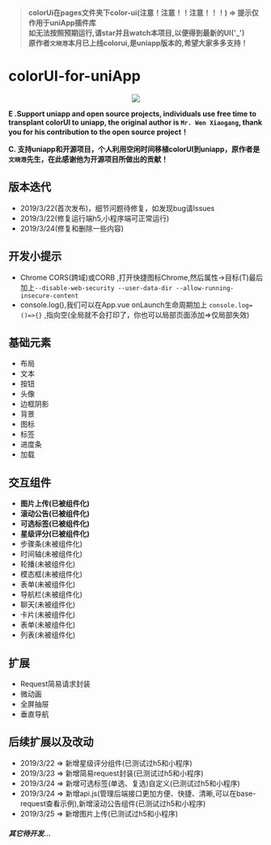 >**colorUi在pages文件夹下color-ui(注意！注意！！注意！！！) => 提示仅作用于uniApp插件库**  
>**如无法按照预期运行,请star并且watch本项目,以便得到最新的UI('_')**  
>**原作者`文晓港`本月已上线colorui,是uniapp版本的,希望大家多多支持！**  

# colorUI-for-uniApp

<p style="text-align:center;width:100%;">
<img src="https://www.playsort.cn/file/colorui.png" />
</p>

**E .Support uniapp and open source projects, individuals use free time to transplant colorUI to uniapp, the original author is `Mr. Wen Xiaogang`, thank you for his contribution to the open source project！**  

**C. 支持uniapp和开源项目，个人利用空闲时间移植colorUI到uniapp，原作者是`文晓港`先生，在此感谢他为开源项目所做出的贡献！**

## 版本迭代
- 2019/3/22(首次发布)，细节问题待修复，如发现bug请Issues
- 2019/3/22(修复运行端h5,小程序端可正常运行)
- 2019/3/24(修复和删除一些内容)

## 开发小提示
- Chrome CORS(跨域)或CORB ,打开快捷图标Chrome,然后属性->目标(T)最后加上`--disable-web-security --user-data-dir --allow-running-insecure-content`  
- console.log(),我们可以在App.vue onLaunch生命周期加上 `console.log=()=>{}` ,指向空(全局就不会打印了，你也可以局部页面添加=>仅局部失效)


## 基础元素
- 布局
- 文本
- 按钮
- 头像
- 边框阴影
- 背景
- 图标
- 标签
- 进度条
- 加载


## 交互组件
- **图片上传(已被组件化)**
- **滚动公告(已被组件化)**
- **可选标签(已被组件化)**
- **星级评分(已被组件化)**
- 步骤条(未被组件化)
- 时间轴(未被组件化)
- 轮播(未被组件化)
- 模态框(未被组件化)
- 表单(未被组件化)
- 导航栏(未被组件化)
- 聊天(未被组件化)
- 卡片(未被组件化)
- 表单(未被组件化)
- 列表(未被组件化)

## 扩展
- Request简易请求封装
- 微动画
- 全屏抽屉
- 垂直导航


## 后续扩展以及改动
- 2019/3/22 => 新增星级评分组件(已测试过h5和小程序)  
- 2019/3/23 => 新增简易request封装(已测试过h5和小程序)  
- 2019/3/24 => 新增可选标签(单选、复选)自定义(已测试过h5和小程序)  
- 2019/3/24 => 新增api.js(管理后端接口更加方便、快捷、清晰,可以在base-request查看示例),新增滚动公告组件(已测试过h5和小程序)
- 2019/3/25 => 新增图片上传(已测试过h5和小程序)

##### *其它待开发...*
